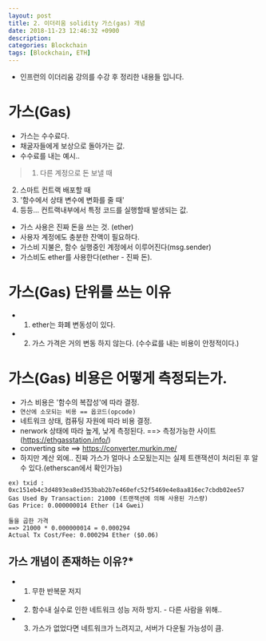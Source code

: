 ```yaml
---
layout: post
title: 2. 이더리움 solidity 가스(gas) 개념
date: 2018-11-23 12:46:32 +0900
description:
categories: Blockchain
tags: [Blockchain, ETH]
---
```


- 인프런의 이더리움 강의를 수강 후 정리한 내용들 입니다.

# 가스(Gas)

- 가스는 수수료다.
- 채굴자들에게 보상으로 돌아가는 값.
- 수수료를 내는 예시..

> 1. 다른 계정으로 돈 보낼 때

2. 스마트 컨트랙 배포할 때
3. '함수에서 상태 변수에 변화를 줄 때'
4. 등등... 컨트랙내부에서 특정 코드를 실행할때 발생되는 값.

- 가스 사용은 진짜 돈을 쓰는 것. (ether)
- 사용자 계정에도 충분한 잔액이 필요하다.
- 가스비 지불은, 함수 실행중인 계정에서 이루어진다(msg.sender)
- 가스비도 ether를 사용한다(ether - 진짜 돈).

# 가스(Gas) 단위를 쓰는 이유

- 1. ether는 화폐 변동성이 있다.
- 2. 가스 가격은 거의 변동 하지 않는다. (수수료를 내는 비용이 안정적이다.)

# 가스(Gas) 비용은 어떻게 측정되는가.

- 가스 비용은 '함수의 복잡성'에 따라 결정.
- `연산에 소모되는 비용 == 옵코드(opcode)`
- 네트워크 상태, 컴퓨팅 자원에 따라 비용 결정.
- nerwork 상태에 따라 높게, 낮게 측정된다. ==> 측정가능한 사이트(https://ethgasstation.info/)
- converting site ==> https://converter.murkin.me/
- 하지만 계산 외에.. 진짜 가스가 얼마나 소모됬는지는 실제 트랜잭션이 처리된 후 알 수 있다.(etherscan에서 확인가능)

```
ex) txid : 0xc151eb4c3d4893ea8ed353bab2b7e460efc52f5469e4e8aa816ec7cbdb02ee57
Gas Used By Transaction: 21000 (트랜잭션에 의해 사용된 가스량)
Gas Price: 0.000000014 Ether (14 Gwei)

둘을 곱한 가격
==> 21000 * 0.000000014 = 0.000294
Actual Tx Cost/Fee: 0.000294 Ether ($0.06)
```

## 가스 개념이 존재하는 이유?**\***

- 1. 무한 반복문 저지
- 2. 함수내 실수로 인한 네트워크 성능 저하 방지. - 다른 사람을 위해..
- 3. 가스가 없었다면 네트워크가 느려지고, 서버가 다운될 가능성이 큼.

